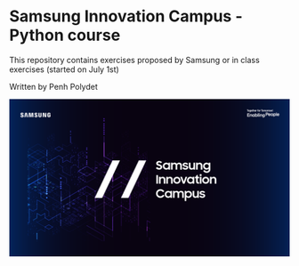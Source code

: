 # Samsung Innovation Campus - Python course
This repository contains exercises proposed by Samsung or in class exercises (started on July 1st)

Written by Penh Polydet

![Samsung Innovation Campus](./Samsung-Innovation-Campus.png)